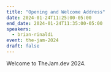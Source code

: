 ```yaml
---
title: "Opening and Welcome Address"
date: 2024-01-24T11:25:00-05:00
end_date: 2024-01-24T11:35:00-05:00
speakers:
  - brian-rinaldi
event: the-jam-2024
draft: false
---
```


Welcome to TheJam.dev 2024.
